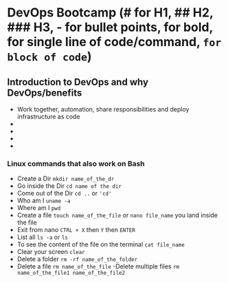 # DevOps Bootcamp (# for H1, ## H2, ### H3, - for bullet points, **for bold**, for single line of code/command, ```for block of code```)


## Introduction to DevOps and why DevOps/benefits

- Work together, automation, share responsibilities and deploy infrastructure as code
-
-
-
-


### Linux commands that also work on Bash
- Create a Dir `mkdir name_of_the_dr`
- Go inside the Dir `cd name of the dir`
- Come out of the Dir `cd ..` or `'cd'`
- Who am I `uname -a`
- Where am I `pwd`
- Create a file `touch name_of_the_file` or `nano file_name` you land inside the file
- Exit from nano `CTRL + X` then `Y` then `ENTER`
- List all `ls -a` or `ls`
- To see the content of the file on the terminal `cat file_name`
- Clear your screen `clear`
- Delete a folder `rm -rf name_of_the_folder`
- Delete a file `rm name_of_the_file`
-Delete multiple files `rm name_of_the_file1 name_of_the_file2`
